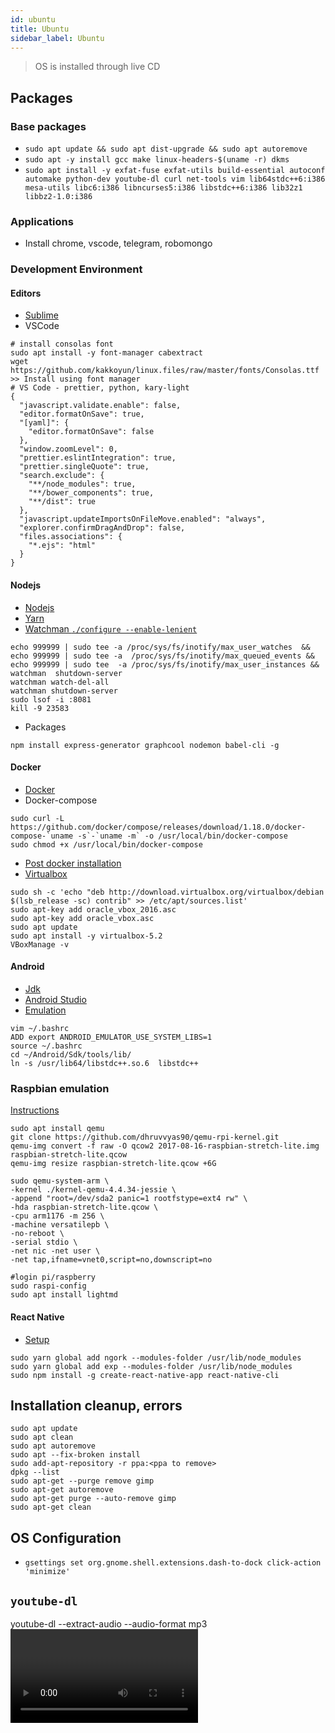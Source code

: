 ```yaml
---
id: ubuntu
title: Ubuntu
sidebar_label: Ubuntu
---
```


> OS is installed through live CD

## Packages

### Base packages
- `sudo apt update && sudo apt dist-upgrade && sudo apt autoremove`
- `sudo apt -y install gcc make linux-headers-$(uname -r) dkms`
- `sudo apt install -y exfat-fuse exfat-utils build-essential autoconf automake python-dev youtube-dl curl net-tools vim lib64stdc++6:i386 mesa-utils libc6:i386 libncurses5:i386 libstdc++6:i386 lib32z1 libbz2-1.0:i386`

### Applications
- Install chrome, vscode, telegram, robomongo

### Development Environment

#### Editors
- [Sublime](https://www.sublimetext.com/docs/3/linux_repositories.html)
- VSCode
```
# install consolas font
sudo apt install -y font-manager cabextract
wget https://github.com/kakkoyun/linux.files/raw/master/fonts/Consolas.ttf
>> Install using font manager
# VS Code - prettier, python, kary-light
{
  "javascript.validate.enable": false,
  "editor.formatOnSave": true,
  "[yaml]": {
    "editor.formatOnSave": false
  },
  "window.zoomLevel": 0,
  "prettier.eslintIntegration": true,
  "prettier.singleQuote": true,
  "search.exclude": {
    "**/node_modules": true,
    "**/bower_components": true,
    "**/dist": true
  },
  "javascript.updateImportsOnFileMove.enabled": "always",
  "explorer.confirmDragAndDrop": false,
  "files.associations": {
    "*.ejs": "html"
  }
}
```

#### Nodejs
- [Nodejs](https://nodejs.org/en/download/package-manager/)
- [Yarn](https://yarnpkg.com/en/docs/install)
- [Watchman `./configure --enable-lenient`](https://facebook.github.io/watchman/docs/install.html)
```
echo 999999 | sudo tee -a /proc/sys/fs/inotify/max_user_watches  && echo 999999 | sudo tee -a  /proc/sys/fs/inotify/max_queued_events && echo 999999 | sudo tee  -a /proc/sys/fs/inotify/max_user_instances && watchman  shutdown-server
watchman watch-del-all
watchman shutdown-server
sudo lsof -i :8081
kill -9 23583
```
- Packages
```
npm install express-generator graphcool nodemon babel-cli -g
```

#### Docker
- [Docker](https://gist.github.com/levsthings/0a49bfe20b25eeadd61ff0e204f50088)
- Docker-compose
```
sudo curl -L https://github.com/docker/compose/releases/download/1.18.0/docker-compose-`uname -s`-`uname -m` -o /usr/local/bin/docker-compose
sudo chmod +x /usr/local/bin/docker-compose
```
- [Post docker installation](https://docs.docker.com/engine/installation/linux/linux-postinstall/)
- [Virtualbox](https://www.virtualbox.org/wiki/Linux_Downloads) 
```
sudo sh -c 'echo "deb http://download.virtualbox.org/virtualbox/debian $(lsb_release -sc) contrib" >> /etc/apt/sources.list'
sudo apt-key add oracle_vbox_2016.asc
sudo apt-key add oracle_vbox.asc
sudo apt update
sudo apt install -y virtualbox-5.2
VBoxManage -v
```

#### Android
- [Jdk](https://www.digitalocean.com/community/tutorials/how-to-install-java-with-apt-get-on-ubuntu-16-04)
- [Android Studio](https://developer.android.com/studio/index.html)
- [Emulation](https://developer.android.com/studio/run/emulator-acceleration.html?utm_source=android-studio#vm-linux)
```
vim ~/.bashrc
ADD export ANDROID_EMULATOR_USE_SYSTEM_LIBS=1
source ~/.bashrc
cd ~/Android/Sdk/tools/lib/
ln -s /usr/lib64/libstdc++.so.6  libstdc++
```

### Raspbian emulation
[Instructions](https://blog.agchapman.com/using-qemu-to-emulate-a-raspberry-pi/)
```
sudo apt install qemu
git clone https://github.com/dhruvvyas90/qemu-rpi-kernel.git  
qemu-img convert -f raw -O qcow2 2017-08-16-raspbian-stretch-lite.img raspbian-stretch-lite.qcow  
qemu-img resize raspbian-stretch-lite.qcow +6G  

sudo qemu-system-arm \
-kernel ./kernel-qemu-4.4.34-jessie \
-append "root=/dev/sda2 panic=1 rootfstype=ext4 rw" \
-hda raspbian-stretch-lite.qcow \
-cpu arm1176 -m 256 \
-machine versatilepb \
-no-reboot \
-serial stdio \
-net nic -net user \
-net tap,ifname=vnet0,script=no,downscript=no

#login pi/raspberry
sudo raspi-config
sudo apt install lightmd
```

#### React Native
- [Setup](https://facebook.github.io/react-native/docs/getting-started.html)
```
sudo yarn global add ngork --modules-folder /usr/lib/node_modules
sudo yarn global add exp --modules-folder /usr/lib/node_modules
sudo npm install -g create-react-native-app react-native-cli
```

## Installation cleanup, errors
```
sudo apt update
sudo apt clean
sudo apt autoremove
sudo apt --fix-broken install
sudo add-apt-repository -r ppa:<ppa to remove>
dpkg --list
sudo apt-get --purge remove gimp
sudo apt-get autoremove
sudo apt-get purge --auto-remove gimp
sudo apt-get clean
```

## OS Configuration
- `gsettings set org.gnome.shell.extensions.dash-to-dock click-action 'minimize'`

## `youtube-dl`
youtube-dl --extract-audio --audio-format mp3 <video URL>